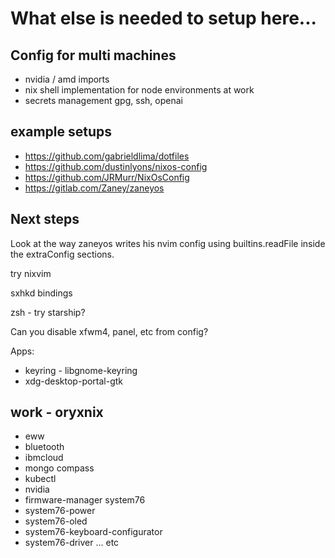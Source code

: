 # What else is needed to setup here...

## Config for multi machines

- nvidia / amd imports
- nix shell implementation for node environments at work
- secrets management gpg, ssh, openai

## example setups

- https://github.com/gabrieldlima/dotfiles
- https://github.com/dustinlyons/nixos-config
- https://github.com/JRMurr/NixOsConfig
- https://gitlab.com/Zaney/zaneyos

## Next steps

Look at the way zaneyos writes his nvim config using builtins.readFile inside the extraConfig sections.

try nixvim

sxhkd bindings

zsh - try starship?

Can you disable xfwm4, panel, etc from config?

Apps:

- keyring - libgnome-keyring
- xdg-desktop-portal-gtk

## work - oryxnix

- eww
- bluetooth
- ibmcloud
- mongo compass
- kubectl
- nvidia
- firmware-manager system76
- system76-power
- system76-oled
- system76-keyboard-configurator
- system76-driver ... etc
